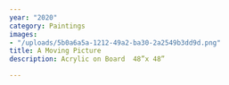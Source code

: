 ```yaml
---
year: "2020"
category: Paintings
images:
- "/uploads/5b0a6a5a-1212-49a2-ba30-2a2549b3dd9d.png"
title: A Moving Picture
description: Acrylic on Board  48”x 48”

---
```

